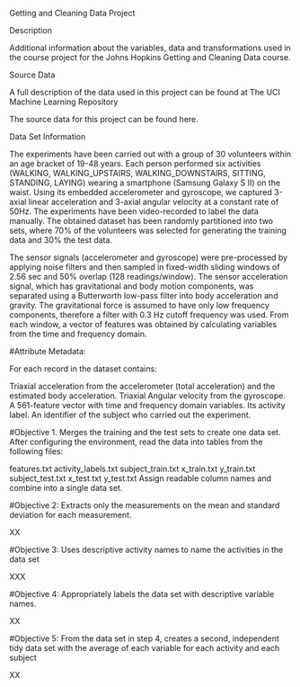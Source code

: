 Getting and Cleaning Data Project


Description

Additional information about the variables, data and transformations used in the course project for the Johns Hopkins Getting and Cleaning Data course.

Source Data

A full description of the data used in this project can be found at The UCI Machine Learning Repository

The source data for this project can be found here.

Data Set Information

The experiments have been carried out with a group of 30 volunteers within an age bracket of 19-48 years. Each person performed six activities (WALKING, WALKING_UPSTAIRS, WALKING_DOWNSTAIRS, SITTING, STANDING, LAYING) wearing a smartphone (Samsung Galaxy S II) on the waist. Using its embedded accelerometer and gyroscope, we captured 3-axial linear acceleration and 3-axial angular velocity at a constant rate of 50Hz. The experiments have been video-recorded to label the data manually. The obtained dataset has been randomly partitioned into two sets, where 70% of the volunteers was selected for generating the training data and 30% the test data.

The sensor signals (accelerometer and gyroscope) were pre-processed by 
applying noise filters and then sampled in fixed-width sliding windows of 2.56 sec 
and 50% overlap (128 readings/window). The sensor acceleration signal, which has gravitational 
and body motion components, was separated using a Butterworth low-pass filter into body 
acceleration and gravity. The gravitational force is assumed to have only low frequency components,
therefore a filter with 0.3 Hz cutoff frequency was used. From each window, a vector of 
features was obtained by calculating variables from the time and frequency domain.

#Attribute Metadata:

For each record in the dataset contains:

Triaxial acceleration from the accelerometer (total acceleration) and the estimated body acceleration.
Triaxial Angular velocity from the gyroscope.
A 561-feature vector with time and frequency domain variables.
Its activity label.
An identifier of the subject who carried out the experiment.

#Objective 1. Merges the training and the test sets to create one data set.
After configuring the environment, read the data into tables from the following files:

features.txt
activity_labels.txt
subject_train.txt
x_train.txt
y_train.txt
subject_test.txt
x_test.txt
y_test.txt
Assign readable column names and combine into a single data set.

#Objective 2: Extracts only the measurements on the mean and standard deviation for each measurement. 

XX

#Objective 3: Uses descriptive activity names to name the activities in the data set

XXX

#Objective 4: Appropriately labels the data set with descriptive variable names. 

XX

#Objective 5: From the data set in step 4, creates a second, independent tidy data set with the average of each variable for each activity and each subject

XX
